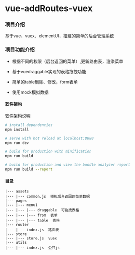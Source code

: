 # vue-addRoutes-vuex

### 项目介绍

基于vue、vuex、elementUI，搭建的简单的后台管理系统

### 项目功能介绍

- 根据不同的权限（后台返回的菜单）,更新路由表，渲染菜单

- 基于vuedraggable实现的表格拖拽功能

- 简单的table删除、修改，form表单

- 使用mock模拟数据

#### 软件架构

软件架构说明

``` bash
# install dependencies
npm install

# serve with hot reload at localhost:8080
npm run dev

# build for production with minification
npm run build

# build for production and view the bundle analyzer report
npm run build --report
```


#### 目录

    |--- assets
    |--- |--- common.js  模拟后台返回的菜单数据
    |--- pages
    |--- |--- menu1
    |--- |--- |--- draggable  可拖拽表格
    |--- |--- |--- from  表单
    |--- |--- |--- table  表格
    |--- router
    |--- |--- index.js  路由表
    |--- store
    |--- |--- store.js  vuex
    |--- utils
    |--- |--- index.js  公共js


